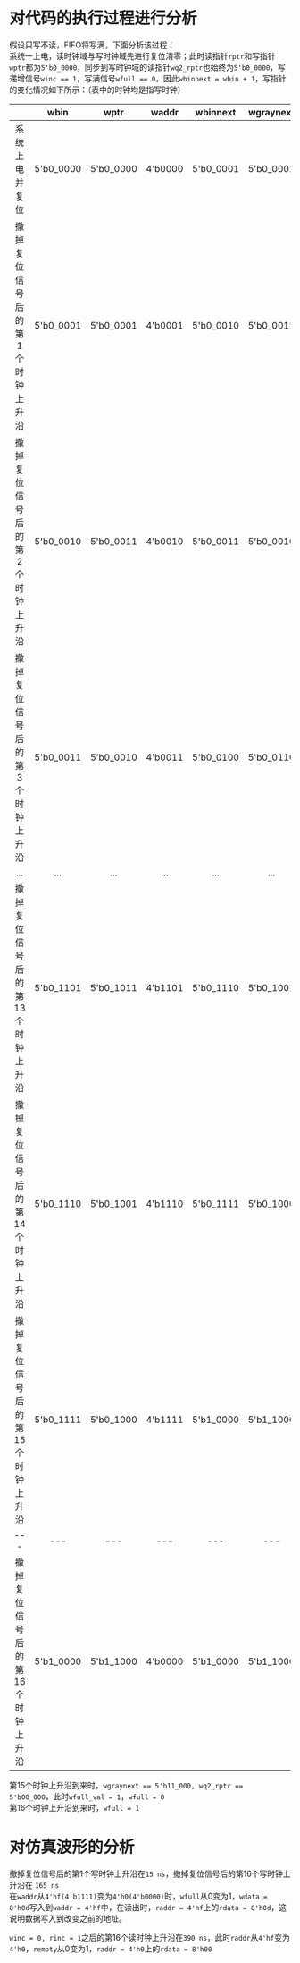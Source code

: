 # 对代码的执行过程进行分析<br>
假设只写不读，FIFO将写满，下面分析该过程：<br>
系统一上电，读时钟域与写时钟域先进行复位清零；此时读指针`rptr`和写指针`wptr`都为`5'b0_0000`，同步到写时钟域的读指针`wq2_rptr`也始终为`5'b0_0000`，写递增信号`winc == 1`，写满信号`wfull == 0`，因此`wbinnext = wbin + 1`，写指针的变化情况如下所示：（表中的时钟均是指写时钟）<br>

|                               |    wbin   |    wptr   |  waddr  |  wbinnext | wgraynext |
|:-----------------------------:|:---------:|:---------:|:-------:|:---------:|:---------:|
|          系统上电并复位         | 5'b0_0000 | 5'b0_0000 | 4'b0000 | 5'b0_0001 | 5'b0_0001 |
|  撤掉复位信号后的第1个时钟上升沿 | 5'b0_0001 | 5'b0_0001 | 4'b0001 | 5'b0_0010 | 5'b0_0011 |
|  撤掉复位信号后的第2个时钟上升沿 | 5'b0_0010 | 5'b0_0011 | 4'b0010 | 5'b0_0011 | 5'b0_0010 |
|  撤掉复位信号后的第3个时钟上升沿 | 5'b0_0011 | 5'b0_0010 | 4'b0011 | 5'b0_0100 | 5'b0_0110 |
|               ...             |    ...    |    ...    |   ...   |    ...    |    ...    |
| 撤掉复位信号后的第13个时钟上升沿 | 5'b0_1101 | 5'b0_1011 | 4'b1101 | 5'b0_1110 | 5'b0_1001 |
| 撤掉复位信号后的第14个时钟上升沿 | 5'b0_1110 | 5'b0_1001 | 4'b1110 | 5'b0_1111 | 5'b0_1000 |
| 撤掉复位信号后的第15个时钟上升沿 | 5'b0_1111 | 5'b0_1000 | 4'b1111 | 5'b1_0000 | 5'b1_1000 |
|               ---             |    ---    |    ---    |   ---   |    ---    |    ---    |
| 撤掉复位信号后的第16个时钟上升沿 | 5'b1_0000 | 5'b1_1000 | 4'b0000 | 5'b1_0000 | 5'b1_1000 |

第15个时钟上升沿到来时，`wgraynext == 5'b11_000, wq2_rptr == 5'b00_000`，此时`wfull_val = 1`，`wfull = 0`<br>
第16个时钟上升沿到来时，`wfull = 1`<br>

# 对仿真波形的分析

撤掉复位信号后的第1个写时钟上升沿在`15 ns`，撤掉复位信号后的第16个写时钟上升沿在 `165 ns`<br>
在`waddr`从`4'hf(4'b1111)`变为`4'h0(4'b0000)`时，`wfull`从0变为1，`wdata = 8'h0d`写入到`waddr = 4'hf`中，在读出时，`raddr = 4'hf`上的`rdata = 8'h0d`，这说明数据写入到改变之前的地址。<br>

`winc = 0, rinc = 1`之后的第16个读时钟上升沿在`390 ns`，此时`raddr`从`4'hf`变为`4'h0`，`rempty`从0变为1，`raddr = 4'h0`上的`rdata = 8'h00`<br>
